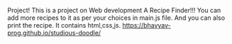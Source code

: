 Project!
This is a project on Web development A Recipe Finder!!!
You can add more recipes to it as per your choices in main.js file.
And you can also print the recipe.
It contains html,css,js.
https://bhavyav-prog.github.io/studious-doodle/
